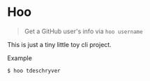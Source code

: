 # Hoo
> Get a GitHub user's info via `hoo username`

This is just a tiny little toy cli project.

Example
```
$ hoo tdeschryver
```

